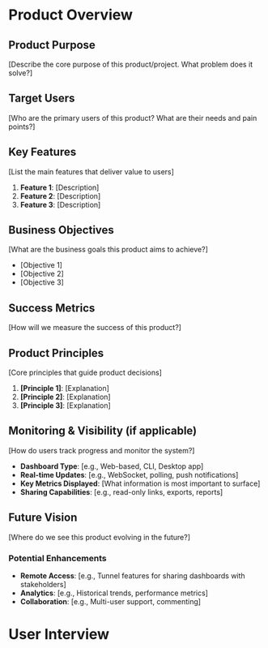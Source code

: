 # Product Overview

## Product Purpose
[Describe the core purpose of this product/project. What problem does it solve?]

## Target Users
[Who are the primary users of this product? What are their needs and pain points?]

## Key Features
[List the main features that deliver value to users]

1. **Feature 1**: [Description]
2. **Feature 2**: [Description]
3. **Feature 3**: [Description]

## Business Objectives
[What are the business goals this product aims to achieve?]

- [Objective 1]
- [Objective 2]
- [Objective 3]

## Success Metrics
[How will we measure the success of this product?]

## Product Principles
[Core principles that guide product decisions]

1. **[Principle 1]**: [Explanation]
2. **[Principle 2]**: [Explanation]
3. **[Principle 3]**: [Explanation]

## Monitoring & Visibility (if applicable)
[How do users track progress and monitor the system?]

- **Dashboard Type**: [e.g., Web-based, CLI, Desktop app]
- **Real-time Updates**: [e.g., WebSocket, polling, push notifications]
- **Key Metrics Displayed**: [What information is most important to surface]
- **Sharing Capabilities**: [e.g., read-only links, exports, reports]

## Future Vision
[Where do we see this product evolving in the future?]

### Potential Enhancements
- **Remote Access**: [e.g., Tunnel features for sharing dashboards with stakeholders]
- **Analytics**: [e.g., Historical trends, performance metrics]
- **Collaboration**: [e.g., Multi-user support, commenting]

# User Interview
